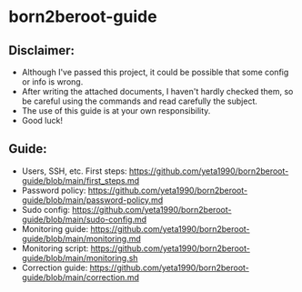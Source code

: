 # born2beroot-guide

## Disclaimer: 
- Although I've passed this project, it could be possible that some config or info is wrong.
- After writing the attached documents, I haven't hardly checked them, so be careful using the commands and read carefully the subject.
- The use of this guide is at your own responsibility.
- Good luck!

## Guide:
- Users, SSH, etc. First steps: https://github.com/yeta1990/born2beroot-guide/blob/main/first_steps.md
- Password policy: https://github.com/yeta1990/born2beroot-guide/blob/main/password-policy.md
- Sudo config: https://github.com/yeta1990/born2beroot-guide/blob/main/sudo-config.md
- Monitoring guide: https://github.com/yeta1990/born2beroot-guide/blob/main/monitoring.md
- Monitoring script: https://github.com/yeta1990/born2beroot-guide/blob/main/monitoring.sh
- Correction guide: https://github.com/yeta1990/born2beroot-guide/blob/main/correction.md
